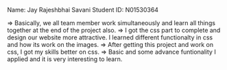 Name: Jay Rajeshbhai Savani
Student ID: N01530364

=> Basically, we all team member work simultaneously and learn all things together at the end of the project also.
=> I got the css part to complete and design our website more attractive. I learned different functionalty in css and how its work on the images. 
=> After getting this project and work on css, I got my skills better on css. 
=> Basic and some advance funtionality I applied and it is very interesting to learn.